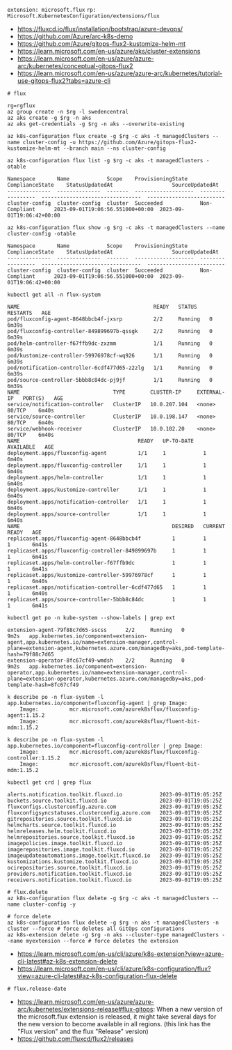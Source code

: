 `extension: microsoft.flux`
`rp: Microsoft.KubernetesConfiguration/extensions/flux`

- https://fluxcd.io/flux/installation/bootstrap/azure-devops/
- https://github.com/Azure/arc-k8s-demo
- https://github.com/Azure/gitops-flux2-kustomize-helm-mt
- https://learn.microsoft.com/en-us/azure/aks/cluster-extensions
- https://learn.microsoft.com/en-us/azure/azure-arc/kubernetes/conceptual-gitops-flux2
- https://learn.microsoft.com/en-us/azure/azure-arc/kubernetes/tutorial-use-gitops-flux2?tabs=azure-cli
  
```
# flux

rg=rgflux
az group create -n $rg -l swedencentral
az aks create -g $rg -n aks
az aks get-credentials -g $rg -n aks --overwrite-existing

az k8s-configuration flux create -g $rg -c aks -t managedClusters --name cluster-config -u https://github.com/Azure/gitops-flux2-kustomize-helm-mt --branch main --ns cluster-config
```

```
az k8s-configuration flux list -g $rg -c aks -t managedClusters -otable

Namespace       Name            Scope    ProvisioningState    ComplianceState    StatusUpdatedAt                   SourceUpdatedAt
--------------  --------------  -------  -------------------  -----------------  --------------------------------  -------------------------
cluster-config  cluster-config  cluster  Succeeded            Non-Compliant      2023-09-01T19:06:56.551000+00:00  2023-09-01T19:06:42+00:00
        
az k8s-configuration flux show -g $rg -c aks -t managedClusters --name cluster-config -otable
        
Namespace       Name            Scope    ProvisioningState    ComplianceState    StatusUpdatedAt                   SourceUpdatedAt
--------------  --------------  -------  -------------------  -----------------  --------------------------------  -------------------------
cluster-config  cluster-config  cluster  Succeeded            Non-Compliant      2023-09-01T19:06:56.551000+00:00  2023-09-01T19:06:42+00:00

kubectl get all -n flux-system

NAME                                           READY   STATUS    RESTARTS   AGE
pod/fluxconfig-agent-8648bbcb4f-jxsrp          2/2     Running   0          6m39s
pod/fluxconfig-controller-849899697b-qssgk     2/2     Running   0          6m39s
pod/helm-controller-f67ffb9dc-zxzmm            1/1     Running   0          6m39s
pod/kustomize-controller-59976978cf-wq926      1/1     Running   0          6m39s
pod/notification-controller-6cdf477d65-z2zlg   1/1     Running   0          6m39s
pod/source-controller-5bbb8c84dc-pj9jf         1/1     Running   0          6m39s
NAME                              TYPE        CLUSTER-IP     EXTERNAL-IP   PORT(S)   AGE
service/notification-controller   ClusterIP   10.0.207.104   <none>        80/TCP    6m40s
service/source-controller         ClusterIP   10.0.198.147   <none>        80/TCP    6m40s
service/webhook-receiver          ClusterIP   10.0.102.20    <none>        80/TCP    6m40s
NAME                                      READY   UP-TO-DATE   AVAILABLE   AGE
deployment.apps/fluxconfig-agent          1/1     1            1           6m40s
deployment.apps/fluxconfig-controller     1/1     1            1           6m40s
deployment.apps/helm-controller           1/1     1            1           6m40s
deployment.apps/kustomize-controller      1/1     1            1           6m40s
deployment.apps/notification-controller   1/1     1            1           6m40s
deployment.apps/source-controller         1/1     1            1           6m40s
NAME                                                 DESIRED   CURRENT   READY   AGE
replicaset.apps/fluxconfig-agent-8648bbcb4f          1         1         1       6m41s
replicaset.apps/fluxconfig-controller-849899697b     1         1         1       6m41s
replicaset.apps/helm-controller-f67ffb9dc            1         1         1       6m41s
replicaset.apps/kustomize-controller-59976978cf      1         1         1       6m40s
replicaset.apps/notification-controller-6cdf477d65   1         1         1       6m40s
replicaset.apps/source-controller-5bbb8c84dc         1         1         1       6m41s

kubectl get po -n kube-system --show-labels | grep ext

extension-agent-79f88c7d65-sscss      2/2     Running   0          9m2s   app.kubernetes.io/component=extension-agent,app.kubernetes.io/name=extension-manager,control-plane=extension-agent,kubernetes.azure.com/managedby=aks,pod-template-hash=79f88c7d65
extension-operator-8fc67cf49-wmdsh    2/2     Running   0          9m2s   app.kubernetes.io/component=extension-operator,app.kubernetes.io/name=extension-manager,control-plane=extension-operator,kubernetes.azure.com/managedby=aks,pod-template-hash=8fc67cf49

k describe po -n flux-system -l app.kubernetes.io/component=fluxconfig-agent | grep Image:
    Image:          mcr.microsoft.com/azurek8sflux/fluxconfig-agent:1.15.2
    Image:          mcr.microsoft.com/azurek8sflux/fluent-bit-mdm:1.15.2

k describe po -n flux-system -l app.kubernetes.io/component=fluxconfig-controller | grep Image:
    Image:          mcr.microsoft.com/azurek8sflux/fluxconfig-controller:1.15.2
    Image:          mcr.microsoft.com/azurek8sflux/fluent-bit-mdm:1.15.2

kubectl get crd | grep flux

alerts.notification.toolkit.fluxcd.io            2023-09-01T19:05:25Z
buckets.source.toolkit.fluxcd.io                 2023-09-01T19:05:25Z
fluxconfigs.clusterconfig.azure.com              2023-09-01T19:05:25Z
fluxconfigsyncstatuses.clusterconfig.azure.com   2023-09-01T19:05:25Z
gitrepositories.source.toolkit.fluxcd.io         2023-09-01T19:05:25Z
helmcharts.source.toolkit.fluxcd.io              2023-09-01T19:05:25Z
helmreleases.helm.toolkit.fluxcd.io              2023-09-01T19:05:25Z
helmrepositories.source.toolkit.fluxcd.io        2023-09-01T19:05:25Z
imagepolicies.image.toolkit.fluxcd.io            2023-09-01T19:05:25Z
imagerepositories.image.toolkit.fluxcd.io        2023-09-01T19:05:25Z
imageupdateautomations.image.toolkit.fluxcd.io   2023-09-01T19:05:25Z
kustomizations.kustomize.toolkit.fluxcd.io       2023-09-01T19:05:25Z
ocirepositories.source.toolkit.fluxcd.io         2023-09-01T19:05:25Z
providers.notification.toolkit.fluxcd.io         2023-09-01T19:05:25Z
receivers.notification.toolkit.fluxcd.io         2023-09-01T19:05:25Z
````

```
# flux.delete
az k8s-configuration flux delete -g $rg -c aks -t managedClusters --name cluster-config -y

# force delete
az k8s-configuration flux delete -g $rg -n aks -t managedClusters -n cluster --force # force deletes all GitOps configurations
az k8s-extension delete -g $rg -n aks --cluster-type managedClusters --name myextension --force # force deletes the extension
```

- https://learn.microsoft.com/en-us/cli/azure/k8s-extension?view=azure-cli-latest#az-k8s-extension-delete
- https://learn.microsoft.com/en-us/cli/azure/k8s-configuration/flux?view=azure-cli-latest#az-k8s-configuration-flux-delete

```
# flux.release-date
```
- https://learn.microsoft.com/en-us/azure/azure-arc/kubernetes/extensions-release#flux-gitops: When a new version of the microsoft.flux extension is released, it might take several days for the new version to become available in all regions. (this link has the "Flux version" and the flux "Release" version)
- https://github.com/fluxcd/flux2/releases
